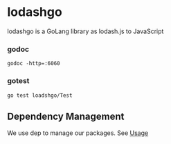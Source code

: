 # lodashgo
lodashgo is a GoLang library as lodash.js to JavaScript

### godoc
```
godoc -http=:6060
```

### gotest
```
go test loadshgo/Test
```

## Dependency Management

We use dep to manage our packages. See [Usage](https://github.com/golang/dep)